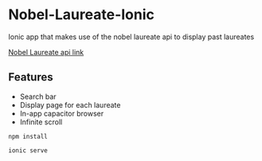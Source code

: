 # Nobel-Laureate-Ionic
Ionic app that makes use of the nobel laureate api to display past laureates

[Nobel Laureate api link](https://api.nobelprize.org/2.1/laureates?_ga=2.69746135.617295280.1651152054-1356458202.1648140306)

## Features
- Search bar
- Display page for each laureate
- In-app capacitor browser
- Infinite scroll

```npm install```

```ionic serve```



